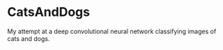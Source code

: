 # CatsAndDogs
My attempt at a deep convolutional neural network classifying images of cats and dogs.  
